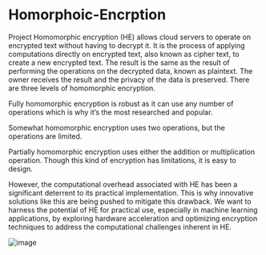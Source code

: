# Homorphoic-Encrption
Project
Homomorphic encryption (HE) allows cloud servers to operate on encrypted text without having to decrypt it. It is the process of applying computations directly on encrypted text, also known as cipher text, to create a new encrypted text. The result is the same as the result of performing the operations on the decrypted data, known as plaintext.  The owner receives the result and the privacy of the data is preserved. There are three levels of homomorphic encryption.  

Fully homomorphic encryption is robust as it can use any number of operations which is why it’s the most researched and popular. 

Somewhat homomorphic encryption uses two operations, but the operations are limited.  

Partially homomorphic encryption uses either the addition or multiplication operation. Though this kind of encryption has limitations, it is easy to design.  

 

However, the computational overhead associated with HE has been a significant deterrent to its practical implementation. This is why innovative solutions like this are being pushed to mitigate this drawback. We want to harness the potential of HE for practical use, especially in machine learning applications, by exploring hardware acceleration and optimizing encryption techniques to address the computational challenges inherent in HE.

![image](https://github.com/Vidacelinda/Homorphoic-Encrption/assets/87499194/0e1286f1-0525-4db3-bdfe-7a71988288ea)
